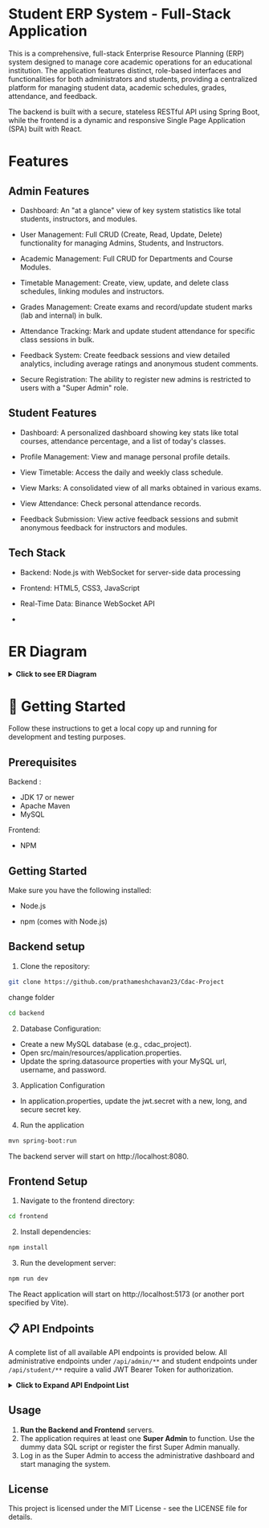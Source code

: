 
# Student ERP System - Full-Stack Application

This is a comprehensive, full-stack Enterprise Resource Planning (ERP) system designed to manage core academic operations for an educational institution. The application features distinct, role-based interfaces and functionalities for both administrators and students, providing a centralized platform for managing student data, academic schedules, grades, attendance, and feedback.

The backend is built with a secure, stateless RESTful API using Spring Boot, while the frontend is a dynamic and responsive Single Page Application (SPA) built with React.






# Features


## Admin Features

- Dashboard: An "at a glance" view of key system statistics like total students, instructors, and modules.

- User Management: Full CRUD (Create, Read, Update, Delete) functionality for managing Admins, Students, and Instructors.

- Academic Management: Full CRUD for Departments and Course Modules.

- Timetable Management: Create, view, update, and delete class schedules, linking modules and instructors.

- Grades Management: Create exams and record/update student marks (lab and internal) in bulk.

- Attendance Tracking: Mark and update student attendance for specific class sessions in bulk.

- Feedback System: Create feedback sessions and view detailed analytics, including average ratings and anonymous student comments.

- Secure Registration: The ability to register new admins is restricted to users with a "Super Admin" role.

## Student Features

- Dashboard: A personalized dashboard showing key stats like total courses, attendance percentage, and a list of today's classes.

- Profile Management: View and manage personal profile details.

- View Timetable: Access the daily and weekly class schedule.

- View Marks: A consolidated view of all marks obtained in various exams.

- View Attendance: Check personal attendance records.

- Feedback Submission: View active feedback sessions and submit anonymous feedback for instructors and modules.
## Tech Stack

- Backend: Node.js with WebSocket for server-side data processing

- Frontend: HTML5, CSS3, JavaScript

- Real-Time Data: Binance WebSocket API
- 
# ER Diagram
<details>
<summary><strong>Click to see ER Diagram</strong></summary>

<img src="docs/ER-Project.png" alt="Entity-Relationship Diagram" />

</details>


# 🚀 Getting Started

Follow these instructions to get a local copy up and running for development and testing purposes.

## Prerequisites

Backend :
   - JDK 17 or newer
   - Apache Maven
   - MySQL 
 
Frontend:
   - NPM
   

## Getting Started

Make sure you have the following installed:

- Node.js

- npm (comes with Node.js)



## Backend setup 

1. Clone the repository:

```bash
git clone https://github.com/prathameshchavan23/Cdac-Project
```
change folder
```bash
cd backend
```

2. Database Configuration:

 - Create a new MySQL database (e.g., cdac_project).
 - Open src/main/resources/application.properties.
 - Update the spring.datasource properties with your MySQL url, username, and password.
 
3. Application Configuration

- In application.properties, update the jwt.secret with a new, long, and secure secret key.

4. Run the application

```bash
mvn spring-boot:run
```
The backend server will start on http://localhost:8080.


## Frontend Setup

1. Navigate to the frontend directory:

```bash
cd frontend
```

2. Install dependencies:

```bash
npm install
```

3. Run the development server:

```bash
npm run dev
```
The React application will start on http://localhost:5173 (or another port specified by Vite).

## 📋 API Endpoints

A complete list of all available API endpoints is provided below. All administrative endpoints under `/api/admin/**` and student endpoints under `/api/student/**` require a valid JWT Bearer Token for authorization.

<details>
<summary><strong>Click to Expand API Endpoint List</strong></summary>

### Authentication
| HTTP Method | URL Path | Description |
| :--- | :--- | :--- |
| `POST` | `/api/auth/register/admin` | (Super Admin Only) Registers a new administrator. |
| `POST` | `/api/auth/login` | Logs in a user and returns a JWT. |

### Admin Management
| HTTP Method | URL Path | Description |
| :--- | :--- | :--- |
| `GET` | `/api/admin/admins` | Gets a list of all administrators. |
| `GET` | `/api/admin/admins/{id}` | Gets a single administrator. |
| `PUT` | `/api/admin/admins/{id}` | Updates an administrator. |
| `DELETE` | `/api/admin/admins/{id}` | Deletes an administrator. |

### Department Management
| HTTP Method | URL Path | Description |
| :--- | :--- | :--- |
| `POST` | `/api/departments` | Creates a new department. |
| `GET` | `/api/departments` | Gets a list of all departments. |
| `GET` | `/api/departments/{id}` | Gets a single department. |
| `PUT` | `/api/departments/{id}` | Updates a department. |
| `DELETE` | `/api/departments/{id}` | Deletes a department. |

### Instructor Management
| HTTP Method | URL Path | Description |
| :--- | :--- | :--- |
| `POST` | `/api/admin/instructors` | Creates a new instructor. |
| `GET` | `/api/admin/instructors` | Gets a paginated list of all instructors. |
| `GET` | `/api/admin/instructors/{id}` | Gets a single instructor. |
| `PUT` | `/api/admin/instructors/{id}` | Updates an instructor. |
| `DELETE` | `/api/admin/instructors/{id}` | Deletes an instructor. |

### Student Management (by Admin)
| HTTP Method | URL Path | Description |
| :--- | :--- | :--- |
| `POST` | `/api/admin/students` | Creates a new student. |
| `GET` | `/api/admin/students` | Gets a paginated list of all students. |
| `GET` | `/api/admin/students/{prn}` | Gets a single student. |
| `PUT` | `/api/admin/students/{prn}` | Updates a student. |
| `DELETE` | `/api/admin/students/{prn}` | Deletes a student. |

### Module Management
| HTTP Method | URL Path | Description |
| :--- | :--- | :--- |
| `POST` | `/api/admin/modules` | Creates a new module. |
| `GET` | `/api/admin/modules` | Gets a paginated list of all modules. |
| `GET` | `/api/admin/modules/{moduleId}` | Gets a single module. |
| `PUT` | `/api/admin/modules/{moduleId}` | Updates a module. |
| `DELETE` | `/api/admin/modules/{moduleId}` | Deletes a module. |

### Timetable Management
| HTTP Method | URL Path | Description |
| :--- | :--- | :--- |
| `POST` | `/api/admin/timetable` | Creates a new timetable entry. |
| `GET` | `/api/admin/timetable` | Gets all timetable entries. |

### Grades Management
| HTTP Method | URL Path | Description |
| :--- | :--- | :--- |
| `POST` | `/api/admin/exams` | Creates a new exam. |
| `GET` | `/api/admin/exams` | Gets all exams. |
| `POST` | `/api/admin/scores/bulk` | Records or updates marks for multiple students. |
| `GET` | `/api/admin/scores/exam/{examId}` | Gets all scores for a specific exam. |
| `GET` | `/api/admin/scores/exam/{examId}/marks-sheet`| Gets a paginated marks entry sheet. |

### Attendance Management
| HTTP Method | URL Path | Description |
| :--- | :--- | :--- |
| `POST` | `/api/admin/attendance` | Marks attendance for a single student. |
| `POST` | `/api/admin/attendance/bulk`| Marks or updates attendance for multiple students. |
| `PUT` | `/api/admin/attendance/{id}`| Updates a single attendance record. |
| `DELETE` | `/api/admin/attendance/{id}`| Deletes a single attendance record. |
| `GET` | `/api/admin/attendance/session/{id}` | Gets paginated attendance for a class session. |
| `GET` | `/api/admin/attendance/session/{id}/by-date`| Gets paginated attendance on a specific date. |

### Feedback
| HTTP Method | URL Path | Description |
| :--- | :--- | :--- |
| `POST` | `/api/student/feedback/submit` | (Student) Submits feedback. |
| `GET` | `/api/student/feedback/sessions/active`| (Student) Gets active feedback sessions. |
| `POST` | `/api/admin/feedback/sessions` | (Admin) Creates a new feedback session. |
| `GET` | `/api/admin/feedback/instructors`| (Admin) Gets instructors with feedback status. |
| `GET` | `/api/admin/feedback/sessions/{id}/stats`| (Admin) Gets statistics for a feedback session. |
| `GET` | `/api/admin/feedback/sessions/{id}/anonymous`| (Admin) Gets anonymous feedback for a session. |
| `DELETE`| `/api/admin/feedback/{feedbackId}`| (Admin) Deletes a feedback record. |

### Student Endpoints
| HTTP Method | URL Path | Description |
| :--- | :--- | :--- |
| `GET` | `/api/student/dashboard/stats` | Gets dashboard statistics. |
| `GET` | `/api/student/dashboard/todays-classes`| Gets today's class schedule. |
| `GET` | `/api/student/profile` | Gets the student's profile details. |
| `GET` | `/api/student/my-marks` | Gets a list of all marks. |

### Monitoring (Actuator)
| HTTP Method | URL Path | Description |
| :--- | :--- | :--- |
| `GET` | `/actuator/health` | Shows the application's health status. |
| `GET` | `/actuator/info` | Shows custom application info. |

</details>

## Usage

1.  **Run the Backend and Frontend** servers.
2.  The application requires at least one **Super Admin** to function. Use the dummy data SQL script or register the first Super Admin manually.
3.  Log in as the Super Admin to access the administrative dashboard and start managing the system.

## License
This project is licensed under the MIT License - see the LICENSE file for details.


